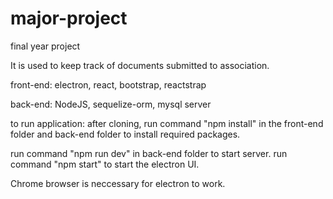 # major-project

final year project 

It is used to keep track of documents submitted to association.

front-end: 
electron, react, bootstrap, reactstrap

back-end:
NodeJS, sequelize-orm, mysql server

to run application:
after cloning,
run command "npm install" in the front-end folder and back-end folder to install required packages.

run command "npm run dev" in back-end folder to start server.
run command "npm start" to start the electron UI.

Chrome browser is neccessary for electron to work.
